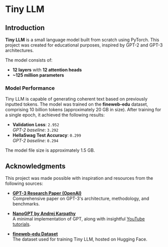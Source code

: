 # Tiny LLM

## Introduction

**Tiny LLM** is a small language model built from scratch using PyTorch. This project was created for educational purposes, inspired by GPT-2 and GPT-3 architectures.

The model consists of:
- **12 layers** with **12 attention heads**
- **~125 million parameters**

### Model Performance

Tiny LLM is capable of generating coherent text based on previously inputted tokens. The model was trained on the **fineweb-edu** dataset, comprising 10 billion tokens (approximately 20 GB in size). After training for a single epoch, it achieved the following results:

- **Validation Loss**: `2.952`  
  *GPT-2 baseline*: `3.292`
- **HellaSwag Test Accuracy**: `0.299`  
  *GPT-2 baseline*: `0.294`

The model file size is approximately 1.5 GB.

## Acknowledgments

This project was made possible with inspiration and resources from the following sources:

- **[GPT-3 Research Paper (OpenAI)](https://arxiv.org/abs/2005.14165)**  
  Comprehensive paper on GPT-3's architecture, methodology, and benchmarks.

- **[NanoGPT by Andrej Karpathy](https://github.com/karpathy/nanoGPT)**  
  A minimal implementation of GPT, along with insightful [YouTube tutorials](https://www.youtube.com/watch?v=kCc8FmEb1nY).

- **[fineweb-edu Dataset](https://huggingface.co/datasets/HuggingFaceFW/fineweb-edu)**  
  The dataset used for training Tiny LLM, hosted on Hugging Face.
